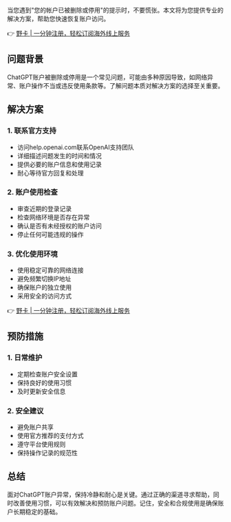 当您遇到"您的帐户已被删除或停用"的提示时，不要慌张。本文将为您提供专业的解决方案，帮助您快速恢复账户访问。

👉 [野卡 | 一分钟注册，轻松订阅海外线上服务](https://bit.ly/bewildcard)

## **问题背景**

ChatGPT账户被删除或停用是一个常见问题，可能由多种原因导致，如网络异常、账户操作不当或违反使用条款等。了解问题本质对解决方案的选择至关重要。

## **解决方案**

### **1. 联系官方支持**
- 访问help.openai.com联系OpenAI支持团队
- 详细描述问题发生的时间和情况
- 提供必要的账户信息和使用记录
- 耐心等待官方回复和处理

### **2. 账户使用检查**
- 审查近期的登录记录
- 检查网络环境是否存在异常
- 确认是否有未经授权的账户访问
- 停止任何可能违规的操作

### **3. 优化使用环境**
- 使用稳定可靠的网络连接
- 避免频繁切换IP地址
- 确保账户的独立使用
- 采用安全的访问方式

👉 [野卡 | 一分钟注册，轻松订阅海外线上服务](https://bit.ly/bewildcard)

## **预防措施**

### **1. 日常维护**
- 定期检查账户安全设置
- 保持良好的使用习惯
- 及时更新安全信息

### **2. 安全建议**
- 避免账户共享
- 使用官方推荐的支付方式
- 遵守平台使用规则
- 保持操作记录的规范性

## **总结**

面对ChatGPT账户异常，保持冷静和耐心是关键。通过正确的渠道寻求帮助，同时改善使用习惯，可以有效解决和预防账户问题。记住，安全和合规使用是确保账户长期稳定的基础。